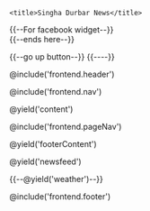 <!DOCTYPE html>
<html lang="en">
<head>
    <meta charset="utf-8">
    <meta name="viewport" content="width=device-width, initial-scale=1">
    <!-- Bootstrap Core CSS -->
    <link href="/front/css/bootstrap.min.css" rel="stylesheet">
    <link rel="icon" href="/img/logo.ico">
    <link rel="stylesheet" href="/front/font-awesome/css/font-awesome.min.css">
    <link rel="stylesheet" href="/front/css/normalize.min.css">
    <link rel="stylesheet" href="/front/css/animate.css">
    <link rel="stylesheet" href="/front/css/style.css">
    <link rel="stylesheet" href="/front/css/responsive.css">


    <title>Singha Durbar News</title>
</head>

<body>
{{--For facebook widget--}}
<div id="fb-root"></div>
<script>(function (d, s, id) {
        var js, fjs = d.getElementsByTagName(s)[0];
        if (d.getElementById(id)) return;
        js = d.createElement(s);
        js.id = id;
        js.src = "//connect.facebook.net/en_US/sdk.js#xfbml=1&version=v2.9";
        fjs.parentNode.insertBefore(js, fjs);
    }(document, 'script', 'facebook-jssdk'));</script>
{{--ends here--}}

{{--go up button--}}
<i class="fa fa-arrow-circle-up fa-2x" aria-hidden="true" onclick="topFunction()" id="myBtn" title="Go to top"></i>
{{--<button onclick="topFunction()" id="myBtn" title="Go to top">Top</button>--}}
<!--=======================================
Top Navigation Block
========================================-->

@include('frontend.header')

@include('frontend.nav')


@yield('content')

@include('frontend.pageNav')

@yield('footerContent')


@yield('newsfeed')


{{--@yield('weather')--}}

@include('frontend.footer')


<script src="/front/js/vendor/jquery-3.1.1.min.js"></script>
<script src="/front/js/customjs.js"></script>
<script src="/front/js/bootstrap.min.js"></script>
<script src="/js/custom.js"></script>

</body>
</html>

<style>
    #myBtn {
        display: none; /* Hidden by default */
        position: fixed; /* Fixed/sticky position */
        bottom: 20px; /* Place the button at the bottom of the page */
        right: 30px; /* Place the button 30px from the right */
        z-index: 99; /* Make sure it does not overlap */
        border: none; /* Remove borders */
        outline: none; /* Remove outline */
        background-color: #595e66; /* Set a background color */
        color: white; /* Text color */
        cursor: pointer; /* Add a mouse pointer on hover */
        padding: 15px; /* Some padding */
        border-radius: 10px; /* Rounded corners */
    }

    #myBtn:hover {
        background-color: #555; /* Add a dark-grey background on hover */
    }
</style>

<script>
    // When the user scrolls down 20px from the top of the document, show the button
    window.onscroll = function () {
        scrollFunction()
    };

    function scrollFunction() {
        if (document.body.scrollTop > 20 || document.documentElement.scrollTop > 20) {
            document.getElementById("myBtn").style.display = "block";
        } else {
            document.getElementById("myBtn").style.display = "none";
        }
    }

    // When the user clicks on the button, scroll to the top of the document
    function topFunction() {
        document.body.scrollTop = 0; // For Chrome, Safari and Opera
        document.documentElement.scrollTop = 0; // For IE and Firefox
    }
</script>


